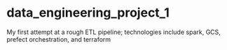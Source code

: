 # data_engineering_project_1
My first attempt at a rough ETL pipeline; technologies include spark, GCS, prefect orchestration, and terraform
